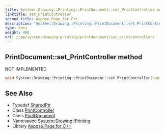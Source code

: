```yaml
---
title: System::Drawing::Printing::PrintDocument::set_PrintController method
linktitle: set_PrintController
second_title: Aspose.Page for C++
description: 'System::Drawing::Printing::PrintDocument::set_PrintController method. NOT IMPLEMENTED in C++.'
type: docs
weight: 400
url: /cpp/system.drawing.printing/printdocument/set_printcontroller/
---
```

## PrintDocument::set_PrintController method


NOT IMPLEMENTED.

```cpp
void System::Drawing::Printing::PrintDocument::set_PrintController(const SharedPtr<PrintController> &printController)
```


## See Also

* Typedef [SharedPtr](../../../system/sharedptr/)
* Class [PrintController](../../printcontroller/)
* Class [PrintDocument](../)
* Namespace [System::Drawing::Printing](../../)
* Library [Aspose.Page for C++](../../../)
